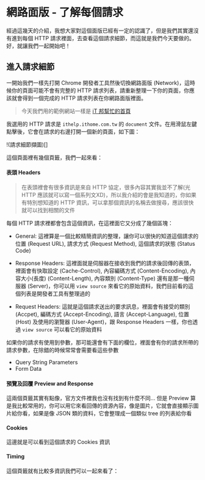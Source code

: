 # 網路面版 - 了解每個請求
經過這幾天的介紹，我想大家對這個面版已經有一定的認識了，但是我們其實還沒有進到每個 HTTP 請求裡面，去查看這個請求細節，而這就是我們今天要做的。好，就讓我們一起開始吧！

## 進入請求細節
一開始我們一樣先打開 Chrome 開發者工具然後切換網路面版 (Network)，這時候你的頁面可能不會有完整的 HTTP 請求列表，請重新整理一下你的頁面，你應該就會得到一個完成的 HTTP 請求列表在你網路面版裡面。

> 今天我們用的範例網站一樣是 [iT 邦幫忙的首頁](https://ithelp.ithome.com.tw/)

我選用的 HTTP 請求是 `ithelp.ithome.com.tw` 的 `document` 文件。在用滑鼠左鍵點擊後，它會在請求的右邊打開一個新的頁面，如下圖：

!(請求細節擷圖)[]


這個頁面裡有幾個頁籤，我們一起來看：

#### 表頭 Headers

> 在表頭裡會有很多資訊是來自 HTTP 協定，很多內容其實我並不了解(光 HTTP 應該就可以寫一個系列文XD)，所以我介紹的會是我知道的，你如果有特別想知道的 HTTP 資訊，可以拿那個資訊的名稱去做搜尋，應該很快就可以找到相關的文件

每個 HTTP 請求裡都會包含這個資訊，在這裡面它又分成了幾個區塊：
- General: 這裡算是一個比較精簡資訊的整理，讓你可以很快的知道這個請求的位置 (Request URL), 請求方式 (Request Method), 這個請求的狀態 (Status Code)

- Response Headers: 這裡面就是伺服器在接收到我們的請求後回傳的表頭，裡面會有快取設定 (Cache-Control), 內容編碼方式 (Content-Encoding), 內容大小(長度) (Content-Length), 內容類別 (Content-Type) 還有是那一種伺服器 (Server)，你可以用 `view source` 來看它的原始資料，我們目前看的這個列表是開發者工具有整理過的

- Request Headers: 這就是這個請求送出的要求訊息，裡面會有接受的類別 (Accpet), 編碼方式 (Accept-Encoding), 語言 (Accept-Language), 位置 (Host) 及使用的瀏覽器 (User-Agent)，跟 Response Headers 一樣，你也透過 `view source` 可以看它的原始資料

如果你的請求有使用到參數，那可能還會有下面的欄位，裡面會有你的請求所帶的請求參數，在除錯的時候常常會需要看這些參數
- Query String Parameters
- Form Data

#### 預覽及回覆 Preview and Response
這兩個頁籤其實有點像，官方文件裡我也沒有找到有什麼不同… 但是 Preview 算是我比較常用的，你可以用它來看回傳的資源內容，像是圖片，它就會直接顯示圖片給你看，如果是像 JSON 類的資料，它會整理成一個類似 tree 的列表給你看

#### Cookies
這邊就是可以看到這個請求的 Cookies 資訊

#### Timing
這個頁籤就有比較多資訊我們可以一起來看了：

